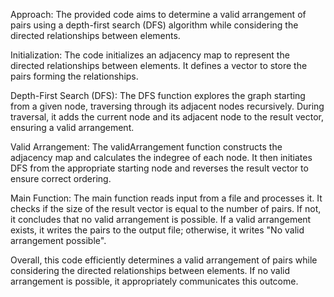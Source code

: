 Approach:
The provided code aims to determine a valid arrangement of pairs using a depth-first search (DFS) algorithm while considering the directed relationships between elements.

Initialization:
The code initializes an adjacency map to represent the directed relationships between elements.
It defines a vector to store the pairs forming the relationships.

Depth-First Search (DFS):
The DFS function explores the graph starting from a given node, traversing through its adjacent nodes recursively.
During traversal, it adds the current node and its adjacent node to the result vector, ensuring a valid arrangement.

Valid Arrangement:
The validArrangement function constructs the adjacency map and calculates the indegree of each node.
It then initiates DFS from the appropriate starting node and reverses the result vector to ensure correct ordering.

Main Function:
The main function reads input from a file and processes it.
It checks if the size of the result vector is equal to the number of pairs. If not, it concludes that no valid arrangement is possible.
If a valid arrangement exists, it writes the pairs to the output file; otherwise, it writes "No valid arrangement possible".

Overall, this code efficiently determines a valid arrangement of pairs while considering the directed relationships between elements. If no valid arrangement is possible, it appropriately communicates this outcome.